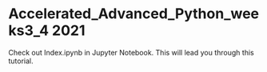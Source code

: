 # Accelerated_Advanced_Python_weeks3_4 2021 

Check out Index.ipynb in Jupyter Notebook. This will lead you through this tutorial.
